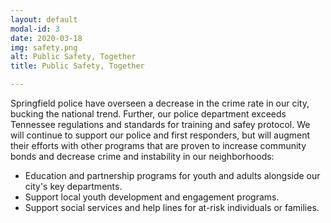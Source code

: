 ```yaml
---
layout: default
modal-id: 3
date: 2020-03-18
img: safety.png
alt: Public Safety, Together
title: Public Safety, Together

---
```


Springfield police have overseen a decrease in the crime rate in our city, bucking the national trend. Further, our police department exceeds Tennessee regulations and standards for training and safey protocol. We will continue to support our police and first responders, but will augment their efforts with other programs that are proven to increase community bonds and decrease crime and instability in our neighborhoods:

* Education and partnership programs for youth and adults alongside our city's key departments.
* Support local youth development and engagement programs.
* Support social services and help lines for at-risk individuals or families.